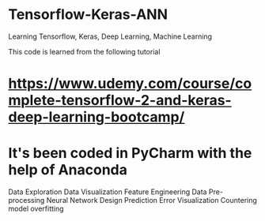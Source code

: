 # Tensorflow-Keras-ANN
Learning Tensorflow, Keras, Deep Learning, Machine Learning

This code is learned from the following tutorial
# https://www.udemy.com/course/complete-tensorflow-2-and-keras-deep-learning-bootcamp/
# It's been coded in PyCharm with the help of Anaconda

Data Exploration
Data Visualization
Feature Engineering
Data Pre-processing
Neural Network Design
Prediction
Error Visualization
Countering model overfitting
